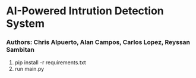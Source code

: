 # AI-Powered Intrution Detection System

### Authors: Chris Alpuerto, Alan Campos, Carlos Lopez, Reyssan Sambitan

1. pip install -r requirements.txt
2. run main.py
